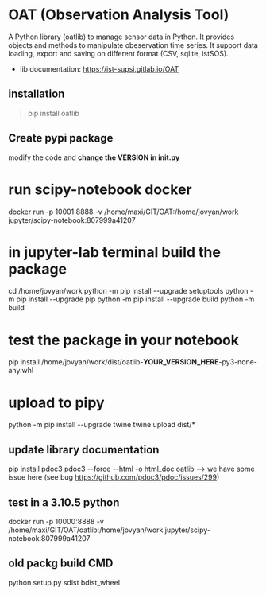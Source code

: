 # OAT (Observation Analysis Tool)


A Python library (oatlib) to manage sensor data in Python.
It provides objects and methods to manipulate 
obeservation time series. It support data loading, export and saving
on different format (CSV, sqlite, istSOS).

- lib documentation: https://ist-supsi.gitlab.io/OAT


## installation

> pip install oatlib

## Create pypi package

modify the code and
**change the VERSION in __init__.py**

# run scipy-notebook docker
docker run -p 10001:8888 -v /home/maxi/GIT/OAT:/home/jovyan/work jupyter/scipy-notebook:807999a41207
# in jupyter-lab terminal build the package
cd /home/jovyan/work
python -m pip install --upgrade setuptools
python -m pip install --upgrade pip
python -m pip install --upgrade build
python -m build

# test the package in your notebook
pip install /home/jovyan/work/dist/oatlib-__YOUR_VERSION_HERE__-py3-none-any.whl

# upload to pipy
python -m pip install --upgrade twine
twine upload dist/*

## update library documentation
pip install pdoc3
pdoc3 --force --html -o html_doc  oatlib
--> we have some issue here (see bug https://github.com/pdoc3/pdoc/issues/299)

## test in a 3.10.5 python
docker run -p 10000:8888 -v /home/maxi/GIT/OAT/oatlib:/home/jovyan/work jupyter/scipy-notebook:807999a41207


## old packg build CMD
python setup.py sdist bdist_wheel
